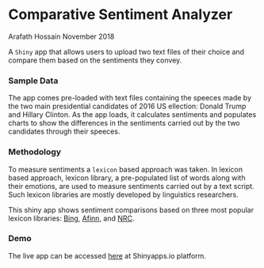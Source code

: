 Comparative Sentiment Analyzer
================
Arafath Hossain
November 2018

A `Shiny` app that allows users to upload two text files of their choice
and compare them based on the sentiments they convey.

### Sample Data

The app comes pre-loaded with text files containing the speeces made by
the two main presidential candidates of 2016 US ellection: Donald Trump
and Hillary Clinton. As the app loads, it calculates sentiments and
populates charts to show the differences in the sentiments carried out
by the two candidates through their speeces.

### Methodology

To measure sentiments a `lexicon` based approach was taken. In lexicon
based approach, lexicon library, a pre-populated list of words along
with their emotions, are used to measure sentiments carried out by a
text script. Such lexicon libraries are mostly developed by linguistics
researchers.

This shiny app shows sentiment comparisons based on three most popular
lexicon libraries:
[Bing](https://www.cs.uic.edu/~liub/FBS/sentiment-analysis.html),
[Afinn](http://www2.imm.dtu.dk/pubdb/pubs/6010-full.html), and
[NRC](http://saifmohammad.com/WebPages/NRC-Emotion-Lexicon.htm).

### Demo

The live app can be accessed
[here](https://curiousjoe.shinyapps.io/comparative_sentiment_analyzer/?_ga=2.237832896.1184595221.1617847202-1816151043.1617847202)
at Shinyapps.io platform.
